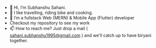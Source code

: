 - 👋 Hi, I’m Subhanshu Sahani.
- 👀 I like travelling, riding bike and cooking.
- 🌱 I’m a fullstack Web (MERN) & Mobile App (Flutter) developer
- Checkout my repository to see my work
- 📫 How to reach me? Just drop a mail ( sahani.subhanshu1995@gmail.com ) and we'll catch up to have biryani together.

<!---
Sahani18/Sahani18 is a ✨ special ✨ repository because its `README.md` (this file) appears on your GitHub profile.
You can click the Preview link to take a look at your changes.
--->
